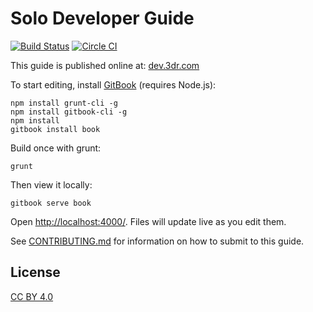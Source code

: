 # Solo Developer Guide

[![Build Status](https://travis-ci.org/3drobotics/solodevguide.svg?branch=master)](https://travis-ci.org/3drobotics/solodevguide)
[![Circle CI](https://circleci.com/gh/3drobotics/solodevguide.svg?style=svg)](https://circleci.com/gh/3drobotics/solodevguide)

This guide is published online at: [dev.3dr.com](http://dev.3dr.com/)

To start editing, install [GitBook](https://www.gitbook.com/) (requires Node.js):

```
npm install grunt-cli -g
npm install gitbook-cli -g
npm install
gitbook install book
```

Build once with grunt:

```
grunt
```

Then view it locally:

```
gitbook serve book
```

Open <http://localhost:4000/>. Files will update live as you edit them.

See [CONTRIBUTING.md](CONTRIBUTING.md) for information on how to submit to this guide.

## License

[CC BY 4.0](https://creativecommons.org/licenses/by/4.0/)
